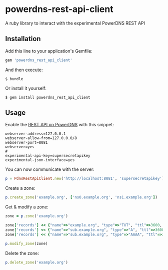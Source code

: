 # powerdns-rest-api-client
A ruby library to interact with the experimental PowerDNS REST API

## Installation

Add this line to your application's Gemfile:

```ruby
gem 'powerdns_rest_api_client'
```

And then execute:

```
$ bundle
```

Or install it yourself:

```
$ gem install powerdns_rest_api_client
```

## Usage

Enable the [REST API on PowerDNS](https://doc.powerdns.com/md/httpapi/api_spec/) with this snippet:

```
webserver-address=127.0.0.1
webserver-allow-from=127.0.0.0/8
webserver-port=8081
webserver=yes
#
experimental-api-key=supersecretapikey
experimental-json-interface=yes
```

You can now communicate with the server:

```ruby
p = PdnsRestApiClient.new('http://localhost:8081', 'supersecretapikey')
```

Create a zone:

```ruby
p.create_zone('example.org', ['ns0.example.org', 'ns1.example.org'])
```

Get & modify a zone:

```ruby
zone = p.zone('example.org')

zone['records'] << {"name"=>"example.org", "type"=>"TXT", "ttl"=>3600, "disabled"=>false, "content"=>"blablabla"}
zone['records'] << {"name"=>"sub.example.org", "type"=>"A", "ttl"=>3600, "disabled"=>false, "content"=>"10.0.0.1"}
zone['records'] << {"name"=>"sub.example.org", "type"=>"AAAA", "ttl"=>3600, "disabled"=>false, "content"=>"2001:DB8::1"}

p.modify_zone(zone)
```

Delete the zone:

```ruby
p.delete_zone('example.org')
```